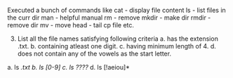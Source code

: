 Executed a bunch of commands like 
cat - display file content
ls - list files in the curr dir
man - helpful manual
rm - remove
mkdir - make dir
rmdir - remove dir
mv - move
head - 
tail
cp
file
etc.


3. List all the file names satisfying following criteria
a. has the extension .txt.
b. containing atleast one digit.
c. having minimum length of 4.
d. does not contain any of the vowels as the start letter.

a. ls *.txt
b. ls *[0-9]*
c. ls ????*
d. ls [!aeiou]*


